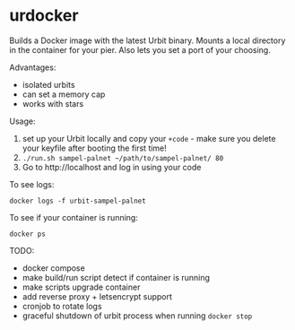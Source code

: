 # urdocker

Builds a Docker image with the latest Urbit binary. Mounts a local directory in the container for your pier. Also lets you set a port of your choosing.

Advantages:
- isolated urbits
- can set a memory cap
- works with stars

Usage:
1. set up your Urbit locally and copy your `+code` - make sure you delete your keyfile after booting the first time!
2. `./run.sh sampel-palnet ~/path/to/sampel-palnet/ 80`
3. Go to http://localhost and log in using your code

To see logs:
```
docker logs -f urbit-sampel-palnet
```

To see if your container is running:
```
docker ps
```

TODO:
- docker compose
- make build/run script detect if container is running
- make scripts upgrade container
- add reverse proxy + letsencrypt support
- cronjob to rotate logs
- graceful shutdown of urbit process when running `docker stop`
